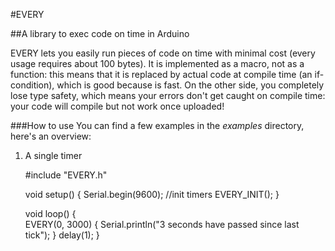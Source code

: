 #EVERY

##A library to exec code on time in Arduino

EVERY lets you easily run pieces of code on time with minimal cost (every usage requires about 100 bytes). It is implemented as a macro, not as a function: this means that it is replaced by actual code at compile time (an if-condition), which is good because is fast. On the other side, you completely lose type safety, which means your errors don't get caught on compile time: your code will compile but not work once uploaded!

###How to use
You can find a few examples in the *examples* directory, here's an overview:

 1. A single timer
 
    #include "EVERY.h"

    void setup() {
      Serial.begin(9600);
      //init timers
      EVERY_INIT();
    }

    void loop() {  
      EVERY(0, 3000) {
      Serial.println("3 seconds have passed since last tick");
    }
    delay(1);
  }
